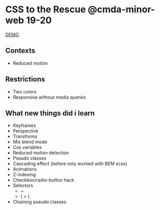 # CSS to the Rescue @cmda-minor-web 19-20
[DEMO](https://damian1997.github.io/css-to-the-rescue-1920)

## Contexts
* Reduced motion

## Restrictions
* Two colors
* Responsive without media queries

## What new things did i learn
* Keyframes
* Perspective
* Transforms
* Mix blend mode
* Css variables
* Reduced motion detection
* Pseudo classes
* Cascading effect (before only worked with BEM scss)
* Animations
* Z-indexing
* Checkbox/radio-button hack
* Selectors
  * ~
  * ( > )
* Chaining pseudo classes
